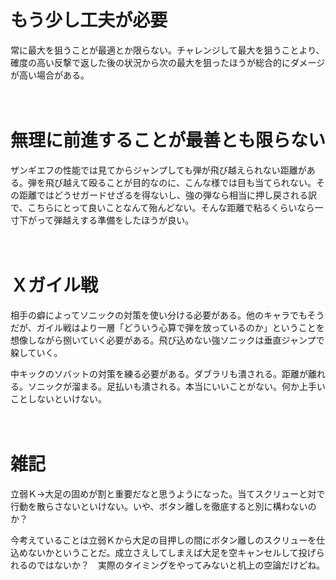 # もう少し工夫が必要

常に最大を狙うことが最適とか限らない。チャレンジして最大を狙うことより、確度の高い反撃で返した後の状況から次の最大を狙ったほうが総合的にダメージが高い場合がある。

　
　

# 無理に前進することが最善とも限らない

ザンギエフの性能では見てからジャンプしても弾が飛び越えられない距離がある。弾を飛び越えて殴ることが目的なのに、こんな様では目も当てられない。その距離ではどうせガードせざるを得ないし、強の弾なら相当に押し戻される訳で、こちらにとって良いことなんて殆んどない。そんな距離で粘るくらいなら一寸下がって弾越えする準備をしたほうが良い。

　
　

# Ｘガイル戦

相手の癖によってソニックの対策を使い分ける必要がある。他のキャラでもそうだが、ガイル戦はより一層「どういう心算で弾を放っているのか」ということを想像しながら捌いていく必要がある。飛び込めない強ソニックは垂直ジャンプで躱していく。

中キックのソバットの対策を練る必要がある。ダブラリも潰される。距離が離れる。ソニックが溜まる。足払いも潰される。本当にいいことがない。何か上手いことしないといけない。

　
　

# 雑記

立弱Ｋ→大足の固めが割と重要だなと思うようになった。当てスクリューと対で行動を散らさないといけない。いや、ボタン離しを徹底すると別に構わないのか？

今考えていることは立弱Ｋから大足の目押しの間にボタン離しのスクリューを仕込めないかということだ。成立さえしてしまえば大足を空キャンセルして投げられるのではないか？　実際のタイミングをやってみないと机上の空論だけどね。
